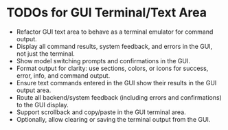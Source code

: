 # TODOs for GUI Terminal/Text Area

- Refactor GUI text area to behave as a terminal emulator for command output.
- Display all command results, system feedback, and errors in the GUI, not just the terminal.
- Show model switching prompts and confirmations in the GUI.
- Format output for clarity: use sections, colors, or icons for success, error, info, and command output.
- Ensure text commands entered in the GUI show their results in the GUI output area.
- Route all backend/system feedback (including errors and confirmations) to the GUI display.
- Support scrollback and copy/paste in the GUI terminal area.
- Optionally, allow clearing or saving the terminal output from the GUI. 
